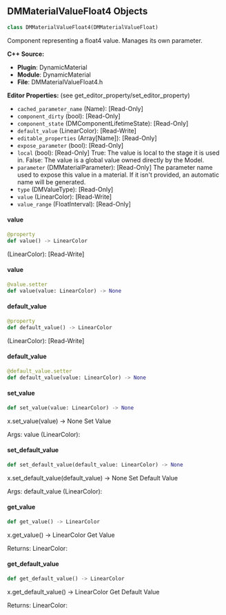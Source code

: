 ## DMMaterialValueFloat4 Objects

```python
class DMMaterialValueFloat4(DMMaterialValueFloat)
```

Component representing a float4 value. Manages its own parameter.

**C++ Source:**

- **Plugin**: DynamicMaterial
- **Module**: DynamicMaterial
- **File**: DMMaterialValueFloat4.h

**Editor Properties:** (see get_editor_property/set_editor_property)

- ``cached_parameter_name`` (Name):  [Read-Only]
- ``component_dirty`` (bool):  [Read-Only]
- ``component_state`` (DMComponentLifetimeState):  [Read-Only]
- ``default_value`` (LinearColor):  [Read-Write]
- ``editable_properties`` (Array[Name]):  [Read-Only]
- ``expose_parameter`` (bool):  [Read-Only]
- ``local`` (bool):  [Read-Only] True: The value is local to the stage it is used in.
  False: The value is a global value owned directly by the Model.
- ``parameter`` (DMMaterialParameter):  [Read-Only] The parameter name used to expose this value in a material.
  If it isn't provided, an automatic name will be generated.
- ``type`` (DMValueType):  [Read-Only]
- ``value`` (LinearColor):  [Read-Write]
- ``value_range`` (FloatInterval):  [Read-Only]

<a id="unreal.DMMaterialValueFloat4.value"></a>

#### value

```python
@property
def value() -> LinearColor
```

(LinearColor):  [Read-Write]

<a id="unreal.DMMaterialValueFloat4.value"></a>

#### value

```python
@value.setter
def value(value: LinearColor) -> None
```

<a id="unreal.DMMaterialValueFloat4.default_value"></a>

#### default_value

```python
@property
def default_value() -> LinearColor
```

(LinearColor):  [Read-Write]

<a id="unreal.DMMaterialValueFloat4.default_value"></a>

#### default_value

```python
@default_value.setter
def default_value(value: LinearColor) -> None
```

<a id="unreal.DMMaterialValueFloat4.set_value"></a>

#### set_value

```python
def set_value(value: LinearColor) -> None
```

x.set_value(value) -> None
Set Value

Args:
    value (LinearColor):

<a id="unreal.DMMaterialValueFloat4.set_default_value"></a>

#### set_default_value

```python
def set_default_value(default_value: LinearColor) -> None
```

x.set_default_value(default_value) -> None
Set Default Value

Args:
    default_value (LinearColor):

<a id="unreal.DMMaterialValueFloat4.get_value"></a>

#### get_value

```python
def get_value() -> LinearColor
```

x.get_value() -> LinearColor
Get Value

Returns:
    LinearColor:

<a id="unreal.DMMaterialValueFloat4.get_default_value"></a>

#### get_default_value

```python
def get_default_value() -> LinearColor
```

x.get_default_value() -> LinearColor
Get Default Value

Returns:
    LinearColor:

<a id="unreal.DMMaterialValueTexture"></a>